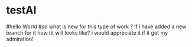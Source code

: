 # testAI
#hello World
#so what is new for this type of work ? if i have added a new branch for it how tit will looks like? i would appreciate it if it get my admiration!
